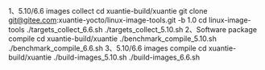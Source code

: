 1、5.10/6.6 images collect
cd xuantie-build/xuantie
git clone git@gitee.com:xuantie-yocto/linux-image-tools.git -b 1.0
cd linux-image-tools
./targets_collect_6.6.sh
./targets_collect_5.10.sh
2、Software package compile
cd xuantie-build/xuantie
./benchmark_compile_5.10.sh
./benchmark_compile_6.6.sh
3、5.10/6.6 images compile
cd xuantie-build/xuantie
./build-images_5.10.sh
./build-images_6.6.sh

